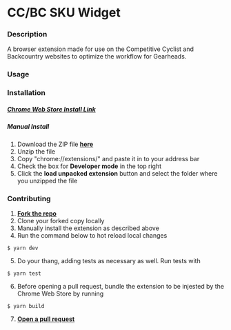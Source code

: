 # CC/BC SKU Widget

### Description

A browser extension made for use on the Competitive Cyclist and Backcountry websites to optimize the workflow for Gearheads.

### Usage

### Installation

##### **[Chrome Web Store Install Link](https://chrome.google.com/webstore/detail/ccbc-sku-widget/oclphakakbdnigniddcimhmcikgedhhk 'link to Chrome Web Store')**

##### Manual Install

1. Download the ZIP file **[here](https://github.com/dudemanppl/CCBCSKUWidget/raw/master/dist/CCBCSKUWidget.zip 'link to zip file of extension')**
2. Unzip the file
3. Copy "chrome://extensions/" and paste it in to your address bar
4. Check the box for **Developer mode** in the top right
5. Click the **load unpacked extension** button and select the folder where you unzipped the file

### Contributing

1. **[Fork the repo](https://github.com/dudemanppl/CCBCSKUWidget/fork?fragment=1 'link to fork repo')**
2. Clone your forked copy locally
3. Manually install the extension as described above
4. Run the command below to hot reload local changes

```
$ yarn dev
```

5. Do your thang, adding tests as necessary as well. Run tests with

```
$ yarn test
```

6. Before opening a pull request, bundle the extension to be injested by the Chrome Web Store by running

```
$ yarn build
```

7. **[Open a pull request](https://github.com/dudemanppl/CCBCSKUWidget/compare 'link to open a pull request')**
